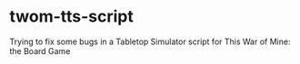 # twom-tts-script
Trying to fix some bugs in a Tabletop Simulator script for This War of Mine: the Board Game

